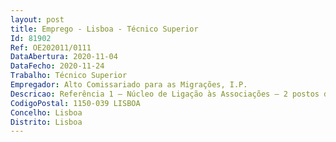 ```yaml
--- 
layout: post
title: Emprego - Lisboa - Técnico Superior
Id: 81902
Ref: OE202011/0111
DataAbertura: 2020-11-04
DataFecho: 2020-11-24
Trabalho: Técnico Superior
Empregador: Alto Comissariado para as Migrações, I.P.
Descricao: Referência 1 — Núcleo de Ligação às Associações — 2 postos de trabalhoCaracterização do Posto de Trabalho — Elaboração de avisos, avaliação técnica e financeira,bem como o acompanhamento de projetos financiados no âmbito do Programa de Apoio ao AssociativismoImigrante  Organização de encontros, ações de capacitação sessões de informação eoutros eventos promovidos pelo NLA Representação e ou apresentação do NLA em seminários, congressos, ou outros semelhantes Acompanhamento técnico das Associações  Ter disponibilidade para visitas de acompanhamento Ter carta de condução e disponibilidade para conduzir  Quaisquer outras tarefas que seja solicitada o, de índole técnica, no âmbito das competências do núcleo Perfil de competências preferenciais — Detentor a dos conhecimentos e experiência profissionaladequados para o desempenho das atividades inerentes ao posto de trabalho identificado Experiência de trabalho com fundos comunitários (designadamente na análise de candidaturas e ouna gestão em plataformas informáticas)  Conhecimento de línguas estrangeiras (Inglês)  Domíniobase do Office  Autonomia e disponibilidade para visitas de acompanhamento a projetos no terrenoa nível nacional e internacional  Ter carta de condução e disponibilidade para conduzir  Gostopelo trabalho em equipa e motivação para trabalhar numa equipa intercultural  Capacidade paraconcretizar com eficácia e eficiência os objetivos do serviço e as tarefas que lhe são distribuídas Capacidade para organizar a sua atividade, definir prioridades e realizá  la de forma metódica  Capacidadede se ajustar à mudança e a novos desafios profissionais  Capacidade de comunicaçãoverbal e escrita  Capacidade de resistência à pressão e contrariedade.
CodigoPostal: 1150-039 LISBOA
Concelho: Lisboa
Distrito: Lisboa
--- 
```

